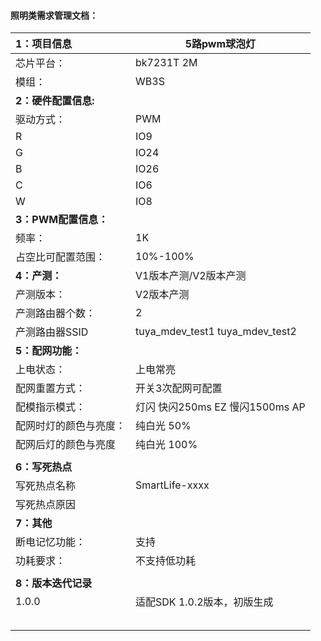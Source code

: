 #### 照明类需求管理文档：

| **1：项目信息**    	 | 5路pwm球泡灯              |
| :--------------------- | ------------------------------------------------------------ |
| 芯片平台：             | bk7231T 2M                                                 |
| 模组：                 | WB3S                                                        |
| **2：硬件配置信息:**	 |                                                              |
| 驱动方式：             | PWM                                                  	    |
| R            | IO9											|
| G | IO24	|
| B | IO26	|
| C | IO6	|
| W | IO8	|
| **3：PWM配置信息：**	 |                                                              |
| 频率：                 | 1K                                                |
| 占空比可配置范围：     | 10%-100%                                                    |
| **4：产测：**        	 | V1版本产测/V2版本产测                                        |
| 产测版本：             | V2版本产测                                                 	|
| 产测路由器个数：       | 2                                                       		|
| 产测路由器SSID         | tuya_mdev_test1     tuya_mdev_test2                        	|
| **5：配网功能：**  	 | 														        |
| 上电状态：             | 上电常亮                                            |
| 配网重置方式：         | 开关3次配网可配置                                    |
| 配模指示模式：         | 灯闪 快闪250ms EZ 慢闪1500ms AP                              |
| 配网时灯的颜色与亮度： | 纯白光 50%                                        |
| 配网后灯的颜色与亮度   | 纯白光 100%                                             |
|                        |                                                              |
| **6：写死热点**   	 |                                                              |
| 写死热点名称           | SmartLife-xxxx                                          		|
| 写死热点原因           |                                                              |
| **7：其他**         	 |                                                              |
| 断电记忆功能：         | 支持                                                    	|
| 功耗要求：             | 不支持低功耗                                                  |
|                        |                                                              |
| **8：版本迭代记录** 	 |                                                              |
|1.0.0																		|适配SDK 1.0.2版本，初版生成|
|	|                                     |
|                        |                                     |
|                        |                                     |
|                        |                                     |
|                        |                                     |


